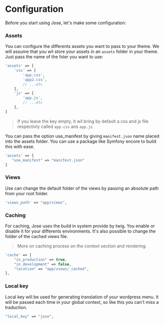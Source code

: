 

# Configuration

Before you start using Jose, let's make some configuration:

### Assets

You can configure the differents assets you want to pass to your theme. We will assume that you wil store your assets in an `assets` folder in your theme.
Just pass the name of the foler you want to use: 
```php
'assets' => [
    'css' => [
        'app.css',
        'app2.css',
        // ...etc
    ],
    'js' => [
        'app.js',
        // ...etc
    ],
]
```

> If you leave the key empty, it wil bring by default a css and js file respectivly called `app.css` ans `app.js`

You can pass the option use_manifest by giving `manifest.json` name placed into the assets folder. You can use a package like Symfony encore to build this with ease.
 ```php
'assets' => [
    "use_manifest" => "manifest.json"
]
```
### Views

Use can change the default folder of the views by passing an absolute path from your root folder.

 ```php
'views_path' => "app/views",
```

### Caching

For caching, Jose uses the build in system provide by twig. You enable or disable it for your differents environments. 
It's also possible to change the folder of the cached views file. 

> More on caching process on the context section and rendering.

```php
'cache' => [
    "in_production" => true,
    "in_development" => false,
    "location" => "app/views/_cached",
],
```

### Local key

Local key will be used for generating translation of your wordpress menu. It will be passed each time in your global context, so like this you can't miss a traduction.

```php
"local_key" => "jose",
```






